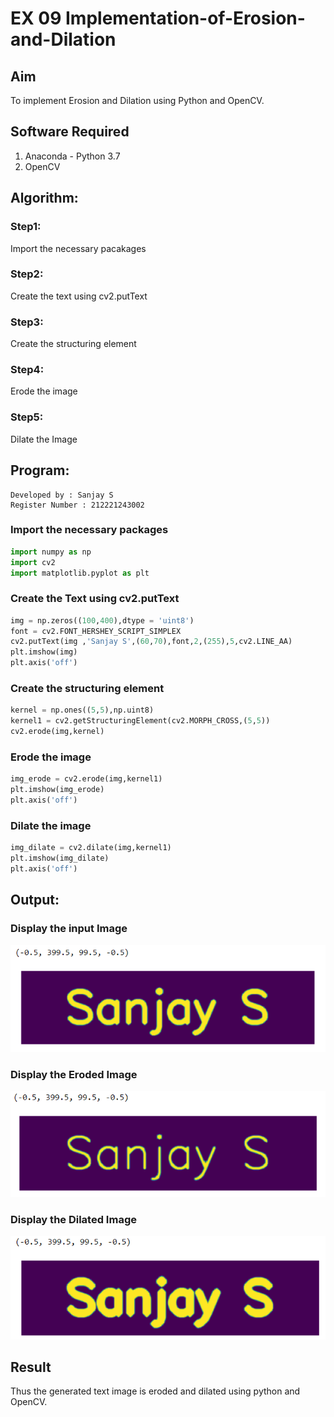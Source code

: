 # EX 09 Implementation-of-Erosion-and-Dilation
## Aim
To implement Erosion and Dilation using Python and OpenCV.
## Software Required
1. Anaconda - Python 3.7
2. OpenCV
## Algorithm:
### Step1:<br>
Import the necessary pacakages

### Step2:<br>
Create the text using cv2.putText

### Step3:<br>
Create the structuring element

### Step4:<br>
Erode the image


### Step5: <br>
Dilate the Image

 
## Program:
```
Developed by : Sanjay S
Register Number : 212221243002
```
### Import the necessary packages
``` Python
import numpy as np
import cv2
import matplotlib.pyplot as plt
```
### Create the Text using cv2.putText
``` Python
img = np.zeros((100,400),dtype = 'uint8')
font = cv2.FONT_HERSHEY_SCRIPT_SIMPLEX
cv2.putText(img ,'Sanjay S',(60,70),font,2,(255),5,cv2.LINE_AA)
plt.imshow(img)
plt.axis('off')
```
### Create the structuring element
``` Python
kernel = np.ones((5,5),np.uint8)
kernel1 = cv2.getStructuringElement(cv2.MORPH_CROSS,(5,5))
cv2.erode(img,kernel)
```
### Erode the image
``` Python
img_erode = cv2.erode(img,kernel1)
plt.imshow(img_erode)
plt.axis('off')

```
### Dilate the image
``` Python
img_dilate = cv2.dilate(img,kernel1)
plt.imshow(img_dilate)
plt.axis('off')

```
## Output:
### Display the input Image
![alt text](out-1.png)

### Display the Eroded Image
![alt text](out-2.png)

### Display the Dilated Image
![alt text](out-3.png)

## Result
Thus the generated text image is eroded and dilated using python and OpenCV.
